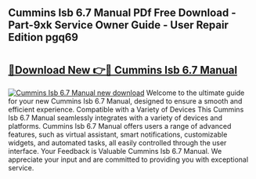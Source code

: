 ## Cummins Isb 6.7 Manual PDf Free Download - Part-9xk Service Owner Guide - User Repair Edition pgq69

# <h2><a href="http://bc45770.oget.top/?id=Cummins+Isb+6.7+Manual">🔗Download New 👉🔴 Cummins Isb 6.7 Manual</a></h2>

[![Cummins Isb 6.7 Manual new download](https://i.imgur.com/5g1atiW.png)](http://bc45770.oget.top/?id=Cummins+Isb+6.7+Manual)
Welcome to the ultimate guide for your new Cummins Isb 6.7 Manual, designed to ensure a smooth and efficient experience. Compatible with a Variety of Devices This Cummins Isb 6.7 Manual seamlessly integrates with a variety of devices and platforms. Cummins Isb 6.7 Manual offers users a range of advanced features, such as virtual assistant, smart notifications, customizable widgets, and automated tasks, all easily controlled through the user interface. Your Feedback is Valuable Cummins Isb 6.7 Manual. We appreciate your input and are committed to providing you with exceptional service.
